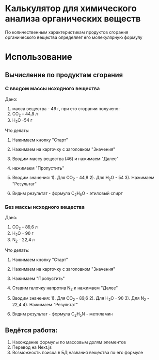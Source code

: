 # Калькулятор для химического анализа органических веществ
 
По количественным характеристикам продуктов сгорания органического вещества определяет его молекулярную формулу

# Использование

## Вычисление по продуктам сгорания

### C вводом массы исходного вещества
Дано:
1. масса вещества - 46 г, при его сгорании получено:
2. CO<sub>2</sub> - 44,8 л
3. H<sub>2</sub>O  -54 г

Что делать:
1. Нажимаем кнопку "Старт"
2. Нажимаем на карточку с заголовком "Значения"
3. Вводим массу вещества (46) и нажимаем "Далее"
4. нажимаем "Пропустить"
5. Вводим значения:
	1). Для CO<sub>2</sub> - 44,8
	2). Для H<sub>2</sub>O - 54
	3). Нажимаем "Результат"

6. Видим результат - формула С<sub>2</sub>H<sub>6</sub>O - этиловый спирт


### Без массы исходного вещества  
Дано:
1. CO<sub>2</sub> - 89,6 л
2. H<sub>2</sub>O - 90 г
3. N<sub>2</sub> - 22,4 л

Что делать:
1. Нажимаем кнопку "Старт"
2. Нажимаем на карточку с заголовком "Значения"
3. Нажимаем "Пропустить"
4. Ставим галочку напротив N<sub>2</sub> и нажимаем "Далее"
5. Вводим значения:
	1). Для CO<sub>2</sub> - 89,6
	2). Для H<sub>2</sub>O - 90
	3). Для N<sub>2</sub> - 22,4
	4). Нажимаем "Результат"

6. Видим результат - формула С<sub>2</sub>H<sub>5</sub>N - метиламин



## Ведётся работа:
1. Нахождение формулы по массовым долям элементов
2. Перевод на Next.js
3. Возможность поиска в БД названия вещества по его формуле
